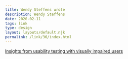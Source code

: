 ```yaml
---
title: Wendy Steffens wrote
description: Wendy Steffens
date: 2020-02-11
tags: link
type: design
layout: layouts/default.njk
permalink: /link/36/index.html
---
```


[Insights from usability testing with visually impaired users](https://www.fabrique.nl/blog/2020/1/insights-usability-testing-visually-impaired-users/)
